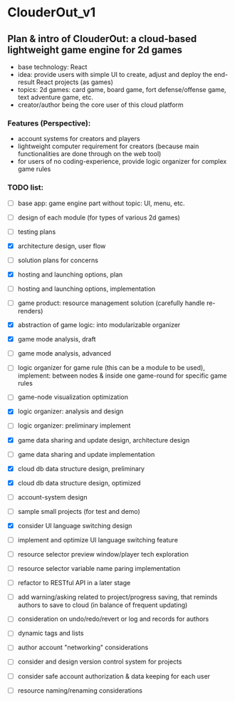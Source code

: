 # ClouderOut_v1

## Plan & intro of ClouderOut: a cloud-based lightweight game engine for 2d games
- base technology: React
- idea: provide users with simple UI to create, adjust and deploy the end-result React projects (as games)
- topics: 2d games: card game, board game, fort defense/offense game, text adventure game, etc.
- creator/author being the core user of this cloud platform

### Features (Perspective):
- account systems for creators and players
- lightweight computer requirement for creators (because main functionalities are done through on the web tool)
- for users of no coding-experience, provide logic organizer for complex game rules

### TODO list:
- [ ] base app: game engine part without topic: UI, menu, etc.
- [ ] design of each module (for types of various 2d games)
- [ ] testing plans
- [x] architecture design, user flow
- [ ] solution plans for concerns
- [x] hosting and launching options, plan
- [ ] hosting and launching options, implementation
- [ ] game product: resource management solution (carefully handle re-renders)
- [x] abstraction of game logic: into modularizable organizer
- [x] game mode analysis, draft
- [ ] game mode analysis, advanced
- [ ] logic organizer for game rule (this can be a module to be used), implement: between nodes & inside one game-round for specific game rules
- [ ] game-node visualization optimization
- [x] logic organizer: analysis and design
- [ ] logic organizer: preliminary implement
- [x] game data sharing and update design, architecture design
- [ ] game data sharing and update implementation
- [x] cloud db data structure design, preliminary
- [x] cloud db data structure design, optimized
- [ ] account-system design
- [ ] sample small projects (for test and demo)
- [x] consider UI language switching design
- [ ] implement and optimize UI language switching feature
- [ ] resource selector preview window/player tech exploration
- [ ] resource selector variable name paring implementation
- [ ] refactor to RESTful API in a later stage
- [ ] add warning/asking related to project/progress saving, that reminds authors to save to cloud (in balance of frequent updating)
- [ ] consideration on undo/redo/revert or log and records for authors
- [ ] dynamic tags and lists
- [ ] author account "networking" considerations
- [ ] consider and design version control system for projects
- [ ] consider safe account authorization & data keeping for each user
- [ ] resource naming/renaming considerations

